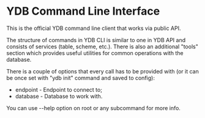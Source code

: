 # YDB Command Line Interface

This is the official YDB command line client that works via public API.

The structure of commands in YDB CLI is similar to one in YDB API and consists of services (table, scheme, etc.).
There is also an additional "tools" section which provides useful utilities for common operations with the database.

There is a couple of options that every call has to be provided with (or it can be once set with "ydb init" command and saved to config):
- endpoint - Endpoint to connect to;
- database - Database to work with.

You can use --help option on root or any subcommand for more info.